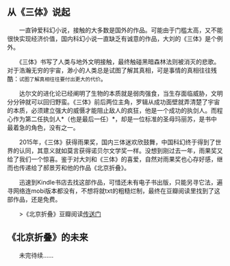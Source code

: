 ## 从《三体》说起

　　一直钟爱科幻小说，接触的大多数是国外的作品。可能由于门槛太高，又不能很快实现经济价值，国内科幻小说一直缺乏有诚意的作品，大刘的《三体》是个例外。
  
　　《三体》书写了人类与地外文明接触，最终触碰黑暗森林法则被消灭的悲歌。对于浩瀚无穷的宇宙，渺小的人类总是试图了解其真相，可是事情的真相往往残酷：`试图了解真相往往要付出更大的代价`。
  
　　达尔文的进化论已经阐明了生物的本质就是弱肉强食，当生存面临威胁，文明分分钟就可以回归野蛮。《三体》前后两位主角，罗辑从成功面壁就弄清楚了宇宙的本质，必须建立强大的威慑才能阻止敌人的疯狂，他是一个成功的执剑人。而程心作为第二任执剑人*（也是最后一任）*，却是一位标准的圣母玛丽苏，是书中最着急的角色，没有之一。
  
　　2015年，《三体》获得雨果奖，国内三体迷欢欣鼓舞，中国科幻终于得到了世界的认同，其意义就如莫言获得诺贝尔文学奖一样。没想到刚过去一年，雨果奖又给了我们一个惊喜。鉴于对大刘和《三体》的喜爱，自然对雨果奖也心存好感，继而也传递给了郝景芳和他的作品《北京折叠》。
  
　　迅速到Kindle书店去找这部作品，可惜还未有电子书出版，只能另寻它法，遍寻网络连mobi版本都没有，不想将就txt的粗糙烂制，最终在豆瓣阅读里找到了这部作品，还是免费。

　　>《北京折叠》豆瓣阅读[传送门](https://read.douban.com/reader/ebook/20769128/ "传送门")

## 《北京折叠》的未来

　　未完待续……
